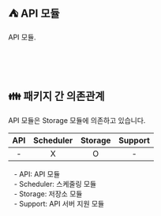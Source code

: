 ## ⛺️ API 모듈

API 모듈.

<br/><br/><br/>

## 👪 패키지 간 의존관계

API 모듈은 Storage 모듈에 의존하고 있습니다.

| API | Scheduler | Storage | Support |
|:---:|:---------:|:-------:|:-------:|
|  -  |     X     |    O    |    -    |

&nbsp;&nbsp; - API: API 모듈 <br/>
&nbsp;&nbsp; - Scheduler: 스케줄링 모듈 <br/>
&nbsp;&nbsp; - Storage: 저장소 모듈 <br/>
&nbsp;&nbsp; - Support: API 서버 지원 모듈 <br/>

<br/>
